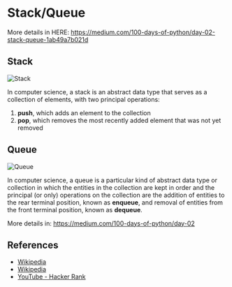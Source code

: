 # Stack/Queue 

More details in HERE:
https://medium.com/100-days-of-python/day-02-stack-queue-1ab49a7b021d

## Stack
![Stack](https://en.wikipedia.org/wiki/Stack_(abstract_data_type)#/media/File:Lifo_stack.png)

In computer science, a stack is an abstract data type that serves as a collection of elements, with two principal operations:

1. **push**, which adds an element to the collection
2. **pop**, which removes the most recently added element that was not yet removed

## Queue
![Queue](https://en.wikipedia.org/wiki/Queue_(abstract_data_type)#/media/File:Data_Queue.svg)

In computer science, a queue is a particular kind of abstract data type or collection in which the entities in the collection are kept in order and the principal (or only) operations on the collection are the addition of entities to the rear terminal position, known as **enqueue**, and removal of entities from the front terminal position, known as **dequeue**. 

More details in:
https://medium.com/100-days-of-python/day-02


## References

- [Wikipedia](https://en.wikipedia.org/wiki/Stack_(abstract_data_type))
- [Wikipedia](https://en.wikipedia.org/wiki/Queue_(abstract_data_type))
- [YouTube - Hacker Rank](https://www.youtube.com/watch?v=wjI1WNcIntg&list=PLLXdhg_r2hKA7DPDsunoDZ-Z769jWn4R8&index=3&)
